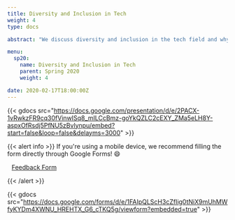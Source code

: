 ```yaml
---
title: Diversity and Inclusion in Tech
weight: 4
type: docs

abstract: "We discuss diversity and inclusion in the tech field and why it's so important for success in a work environment."

menu:
  sp20:
    name: Diversity and Inclusion in Tech
    parent: Spring 2020
    weight: 4

date: 2020-02-17T18:00:00Z
---
```


{{< gdocs src="https://docs.google.com/presentation/d/e/2PACX-1vRwkzFR9cq30fVinwISq8_mILCcBmz-goYkQZLC2cEXY_ZMa5eLH8Y-aspxOfRsdj5PfNU5zBvlynpu/embed?start=false&loop=false&delayms=3000" >}}


</or >
</or >

{{< alert info >}}
If you're using a mobile device, we recommend filling the form directly through Google Forms! :smile:

<a class="btn btn-light btn-lg" href="hhttps://forms.gle/vEQyC3UFaPhwe9947" role="button">
<i class="fas fa-file-alt" style="padding-right: 10px;"></i>  Feedback Form</a>

{{< /alert >}}

{{< gdocs src="https://docs.google.com/forms/d/e/1FAIpQLScH3cZfIig0tNiX9mUhMWfyKYDm4XWNU_HREHTX_G6_cTKQ5g/viewform?embedded=true" >}}
